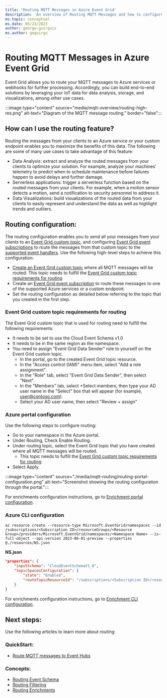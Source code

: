 ```yaml
---
title: 'Routing MQTT Messages in Azure Event Grid'
description: 'An overview of Routing MQTT Messages and how to configure it.'
ms.topic: conceptual
ms.date: 05/23/2023
author: george-guirguis
ms.author: geguirgu
---
```

# Routing MQTT Messages in Azure Event Grid

Event Grid allows you to route your MQTT messages to Azure services or webhooks for further processing. Accordingly, you can build end-to-end solutions by leveraging your IoT data for data analysis, storage, and visualizations, among other use cases. 



:::image type="content" source="media/mqtt-overview/routing-high-res.png" alt-text="Diagram of the MQTT message routing." border="false":::

## How can I use the routing feature?

Routing the messages from your clients to an Azure service or your custom endpoint enables you to maximize the benefits of this data. The following are some of many use cases to take advantage of this feature:

- Data Analysis: extract and analyze the routed messages from your clients to optimize your solution. For example, analyze your machines' telemetry to predict when to schedule maintenance before failures happen to avoid delays and further damage.
- Serverless applications: trigger a serverless function based on the routed messages from your clients. For example, when a motion sensor detects a motion, send a notification to security personnel to address it.
- Data Visualizations: build visualizations of the routed data from your clients to easily represent and understand the data as well as highlight trends and outliers.

## Routing configuration:

The routing configuration enables you to send all your messages from your clients to an [Event Grid custom topic](custom-topics.md), and configuring [Event Grid event subscriptions](subscribe-through-portal.md) to route the messages from that custom topic to the [supported event handlers](event-handlers.md). Use the following high-level steps to achieve this configuration:

- [Create an Event Grid custom topic](custom-event-quickstart-portal.md) where all MQTT messages will be routed. This topic needs to fulfill the [Event Grid custom topic requirements for routing](#event-grid-custom-topic-requirements-for-routing)
- Create an [Event Grid event subscription](subscribe-through-portal.md) to route these messages to one of the supported Azure services or a custom endpoint.
- Set the routing configuration as detailed below referring to the topic that you created in the first step.

### Event Grid custom topic requirements for routing

The Event Grid custom topic that is used for routing need to fulfill the following requirements:
- It needs to be set to use the Cloud Event Schema v1.0
- It needs to be in the same region as the namespace.
- You need to assign "Event Grid Data Sender" role to yourself on the Event Grid custom topic.
    - In the portal, go to the created Event Grid topic resource.
    - In the "Access control (IAM)" menu item, select "Add a role assignment".
    - In the "Role" tab, select "Event Grid Data Sender", then select "Next".
    - In the "Members" tab, select +Select members, then type your AD user name in the "Select" box that will appear (for example, [user@contoso.com](mailto:user@contoso.com)).
    - Select your AD user name, then select "Review + assign"

### Azure portal configuration

Use the following steps to configure routing:

- Go to your namespace in the Azure portal.
- Under Routing, Check Enable Routing.
- Under routing topic, select the Event Grid topic that you have created where all MQTT messages will be routed.
    - This topic needs to fulfill the [Event Grid custom topic requirements for routing](#event-grid-custom-topic-requirements-for-routing)
- Select Apply.

:::image type="content" source="./media/mqtt-routing/routing-portal-configuration.png" alt-text="Screenshot showing the routing configuration through the portal.":::

For enrichments configuration instructions, go to [Enrichment portal configuration](mqtt-routing-enrichment.md#azure-portal-configuration).

### Azure CLI configuration

```azurecli-interactive
az resource create --resource-type Microsoft.EventGrid/namespaces --id /subscriptions/<Subscription ID>/resourceGroups/<Resource Group>/providers/Microsoft.EventGrid/namespaces/<Namespace Name> --is-full-object --api-version 2023-06-01-preview --properties @./resources/NS.json
```
**NS.json**
```json
"properties": {
	"inputSchema": "CloudEventSchemaV1_0",
	"topicSpacesConfiguration": {
	    "state": "Enabled",           
	    "routeTopicResourceId": "/subscriptions/<Subscription ID>/resourceGroups/<Resource Group>/providers/Microsoft.EventGrid/topics/<Event Grid topic name>",
	}
}
```

For enrichments configuration instructions, go to [Enrichment CLI configuration](mqtt-routing-enrichment.md#azure-cli-configuration).

## Next steps:

Use the following articles to learn more about routing:

### QuickStart:

- [Route MQTT messages to Event Hubs](mqtt-routing-to-event-hubs-portal.md)

### Concepts:

- [Routing Event Schema](mqtt-routing-event-schema.md)
- [Routing Filtering](mqtt-routing-filtering.md)
- [Routing Enrichments](mqtt-routing-enrichment.md)